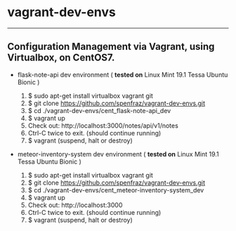 # vagrant-dev-envs
----
Configuration Management via Vagrant, using Virtualbox, on
CentOS7.
----
- flask-note-api dev environment
    ( **tested on** Linux Mint 19.1 Tessa Ubuntu Bionic )
    1.  $ sudo apt-get install virtualbox vagrant git
    2.  $ git clone https://github.com/spenfraz/vagrant-dev-envs.git
    3.  $ cd ./vagrant-dev-envs/cent_flask-note-api_dev
    4.  $ vagrant up
    5.  Check out:  http://localhost:3000/notes/api/v1/notes
    5.  Ctrl-C twice to exit. (should continue running)
    6.  $ vagrant (suspend, halt or destroy)
    
- meteor-inventory-system dev environment
    ( **tested on** Linux Mint 19.1 Tessa Ubuntu Bionic )
    1.  $ sudo apt-get install virtualbox vagrant git
    2.  $ git clone https://github.com/spenfraz/vagrant-dev-envs.git
    3.  $ cd ./vagrant-dev-envs/cent_meteor-inventory-system_dev
    4.  $ vagrant up
    5.  Check out:  http://localhost:3000
    5.  Ctrl-C twice to exit. (should continue running)
    6.  $ vagrant (suspend, halt or destroy)
